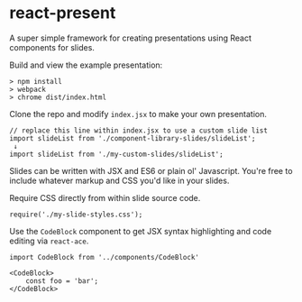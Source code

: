 # react-present

A super simple framework for creating presentations using React components for slides.

Build and view the example presentation:

    > npm install
    > webpack
    > chrome dist/index.html

Clone the repo and modify `index.jsx` to make your own presentation.

    // replace this line within index.jsx to use a custom slide list
    import slideList from './component-library-slides/slideList';
     ↓
    import slideList from './my-custom-slides/slideList';
    
Slides can be written with JSX and ES6 or plain ol' Javascript. You're free to include whatever markup and CSS you'd like in your slides.

Require CSS directly from within slide source code.

    require('./my-slide-styles.css');

Use the `CodeBlock` component to get JSX syntax highlighting and code editing via `react-ace`.

    import CodeBlock from '../components/CodeBlock'
    
    <CodeBlock>
        const foo = 'bar';
    </CodeBlock>
